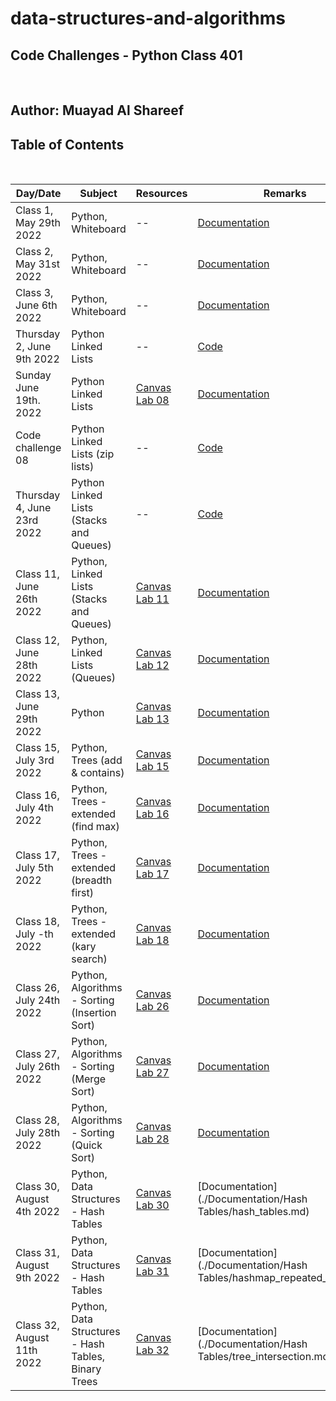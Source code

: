 # data-structures-and-algorithms

## **Code Challenges - Python Class 401**

</br>

## **Author: Muayad Al Shareef**

## Table of Contents

</br>

| Day/Date                   | Subject                                             | Resources                                                                            | Remarks                                                                       |
|----------------------------|-----------------------------------------------------|--------------------------------------------------------------------------------------|-------------------------------------------------------------------------------|
| Class 1, May 29th 2022     | Python, Whiteboard                                  | --                                                                                   | [Documentation](./Documentation/reverse_array/reverse_array.md)               |
| Class 2, May 31st 2022     | Python, Whiteboard                                  | --                                                                                   | [Documentation](./Documentation/array_insert_shift/array_insert_shift.md)     |
| Class 3, June 6th 2022     | Python, Whiteboard                                  | --                                                                                   | [Documentation](./Documentation/array_binary_search/README.md)                |
| Thursday 2, June 9th 2022  | Python Linked Lists                                 | --                                                                                   | [Code](data_structures_py/linked_list/README.md)                              |
| Sunday June 19th. 2022     | Python Linked Lists                                 | [Canvas Lab 08](https://canvas.instructure.com/courses/4839248/assignments/30188570) | [Documentation](Documentation/linked_list_zip/linked_list_zip.md)             |
| Code challenge 08          | Python Linked Lists (zip lists)                     | --                                                                                   | [Code](./Documentation/linked_list_zip.md)                                    |
| Thursday 4, June 23rd 2022 | Python Linked Lists (Stacks and Queues)             | --                                                                                   | [Code](./Documentation/stack_and_queue/stack_and_queue.md)                    |
| Class 11, June 26th 2022   | Python, Linked Lists (Stacks and Queues)            | [Canvas Lab 11](https://canvas.instructure.com/courses/4839248/assignments/30188573) | [Documentation](./Documentation/stack_queue_pseudo/README.md)                 |
| Class 12, June 28th 2022   | Python, Linked Lists (Queues)                       | [Canvas Lab 12](https://canvas.instructure.com/courses/4839248/assignments/30188574) | [Documentation](./Documentation/stack_queue_animal_shelter/README.md)         |
| Class 13, June 29th 2022   | Python                                              | [Canvas Lab 13](https://canvas.instructure.com/courses/4839248/assignments/30188575) | [Documentation](./Documentation/stack_queue_brackets/stack_queue_brackets.md) |
| Class 15, July 3rd 2022    | Python, Trees (add & contains)                      | [Canvas Lab 15](https://canvas.instructure.com/courses/4839248/assignments/30188577) | [Documentation](./Documentation/trees/README.md)                              |
| Class 16, July 4th 2022    | Python, Trees - extended (find max)                 | [Canvas Lab 16](https://canvas.instructure.com/courses/4839248/assignments/30188578) | [Documentation](./Documentation/trees/README.md)                              |
| Class 17, July 5th 2022    | Python, Trees - extended (breadth first)            | [Canvas Lab 17](https://canvas.instructure.com/courses/4839248/assignments/30188579) | [Documentation](./Documentation/trees_breadth_first/README.md)                |
| Class 18, July -th 2022    | Python, Trees - extended (kary search)              | [Canvas Lab 18](https://canvas.instructure.com/courses/4839248/assignments/30188580) | [Documentation](./Documentation/tree_fizz_buzz/README.md)                     |
| Class 26, July 24th 2022   | Python, Algorithms - Sorting (Insertion Sort)       | [Canvas Lab 26](https://canvas.instructure.com/courses/4839248/assignments/30188582) | [Documentation](./Documentation/Algorithms/insertion_sort/insertion_sort.md)  |
| Class 27, July 26th 2022   | Python, Algorithms - Sorting (Merge Sort)           | [Canvas Lab 27](https://canvas.instructure.com/courses/4839248/assignments/30188583) | [Documentation](./Documentation/Algorithms/merge_sort/merge_sort.md)          |
| Class 28, July 28th 2022   | Python, Algorithms - Sorting (Quick Sort)           | [Canvas Lab 28](https://canvas.instructure.com/courses/4839248/assignments/30188584) | [Documentation](./Documentation/Algorithms/quick_sort/quick_sort.md)          |
| Class 30, August 4th 2022  | Python, Data Structures - Hash Tables               | [Canvas Lab 30](https://canvas.instructure.com/courses/4839248/assignments/30188586) | [Documentation](./Documentation/Hash Tables/hash_tables.md)                   |
| Class 31, August 9th 2022  | Python, Data Structures - Hash Tables               | [Canvas Lab 31](https://canvas.instructure.com/courses/4839248/assignments/30188587) | [Documentation](./Documentation/Hash Tables/hashmap_repeated_word.md)         |
| Class 32, August 11th 2022 | Python, Data Structures - Hash Tables, Binary Trees | [Canvas Lab 32](https://canvas.instructure.com/courses/4839248/assignments/30188588) | [Documentation](./Documentation/Hash Tables/tree_intersection.md)             |
